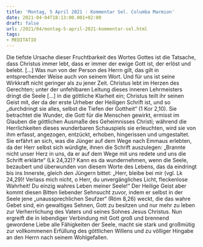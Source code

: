 ```yaml
---
title: 'Montag, 5 April 2021 : Kommentar Sel. Columba Marmion'
date: 2021-04-04T18:13:00.001+02:00
draft: false
url: /2021/04/montag-5-april-2021-kommentar-sel.html
tags: 
- MEDITATIO
---
```


Die tiefste Ursache dieser Fruchtbarkeit des Wortes Gottes ist die Tatsache, dass Christus immer lebt, dass er immer der ewige Gott ist, der erlöst und belebt. \[…\] Was nun von der Person des Herrn gilt, das gilt in entsprechender Weise auch von seinem Wort. Und für uns ist seine Wirkkraft nicht geringer als zu jener Zeit. Christus lebt im Herzen des Gerechten; unter der unfehlbaren Leitung dieses inneren Lehrmeisters dringt die Seele \[…\] in die göttliche Klarheit ein; Christus teilt ihr seinen Geist mit, der da der erste Urheber der Heiligen Schrift ist, und so „durchdringt sie alles, selbst die Tiefen der Gottheit“ (1 Kor 2,10). Sie betrachtet die Wunder, die Gott für die Menschen gewirkt, ermisst im Glauben die göttlichen Ausmaße des Geheimnisses Christi; während die Herrlichkeiten dieses wunderbaren Schauspiels sie erleuchten, wird sie von ihm erfasst, angezogen, entzückt, erhoben, hingerissen und umgestaltet. Sie erfährt an sich, was die Jünger auf dem Wege nach Emmaus erlebten, da der Herr selbst sich würdigte, ihnen die Schrift auszulegen: „Brannte nicht unser Herz in uns, da er auf dem Wege mit uns redete und uns die Schrift erklärte“ (Lk 24,32)? Kann es da wundernehmen, wenn die Seele, bezaubert und überwunden von diesem Worte des Lebens, das da eindringt bis ins Innerste, gleich den Jüngern bittet: „Herr, bleibe bei mir (vgl. Lk 24,29)! Verlass mich nicht, o Herr, du unvergängliches Licht, fleckenlose Wahrheit! Du einzig wahres Leben meiner Seele!“ Der Heilige Geist aber kommt diesen Bitten liebender Sehnsucht zuvor, indem er selbst in der Seele jene „unaussprechlichen Seufzer“ (Röm 8,26) weckt, die das wahre Gebet sind, ein gewaltiges Sehnen, Gott zu besitzen und nur mehr zu leben zur Verherrlichung des Vaters und seines Sohnes Jesus Christus. Nun ergreift die in lebendiger Verbindung mit Gott groß und brennend gewordene Liebe alle Fähigkeiten der Seele, macht sie stark und großmütig zur vollkommenen Erfüllung des göttlichen Willens und zu völliger Hingabe an den Herrn nach seinem Wohlgefallen.